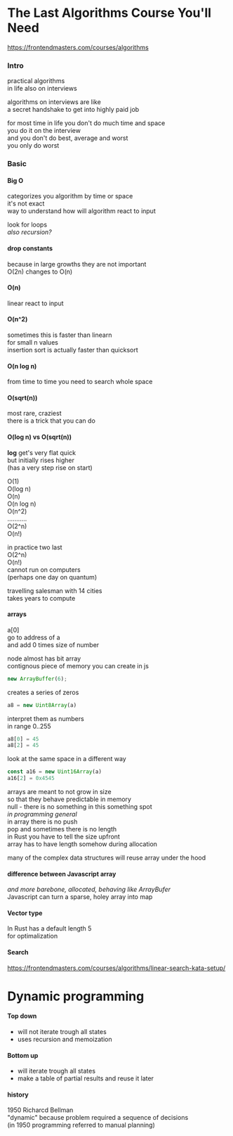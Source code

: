 The Last Algorithms Course You'll Need
======================================
https://frontendmasters.com/courses/algorithms

### Intro
practical algorithms  
in life also on interviews

algorithms on interviews are like  
a secret handshake to get into highly paid job

for most time in life you don't do much time and space  
you do it on the interview  
and you don't do best, average and worst  
you only do worst

### Basic
#### Big O
categorizes you algorithm by time or space  
it's not exact  
way to understand how will algorithm react to input

look for loops  
*also recursion?*

#### drop constants
because in large growths they are not important  
O(2n) changes to O(n)

#### O(n)
linear react to input

#### O(n^2)
sometimes this is faster than linearn  
for small n values  
insertion sort is actually faster than quicksort

#### O(n log n)
from time to time you need to search whole space

#### O(sqrt(n))
most rare, craziest  
there is a trick that you can do

#### O(log n) vs O(sqrt(n))
**log** get's very flat quick  
but initially rises higher  
(has a very step rise on start)

O(1)  
O(log n)  
O(n)  
O(n log n)  
O(n^2)  
...........  
O(2^n)  
O(n!)

in practice two last  
O(2^n)  
O(n!)  
cannot run on computers  
(perhaps one day on quantum)

travelling salesman with 14 cities  
takes years to compute

#### arrays
a[0]  
go to address of a  
and add 0 times size of number

node almost has bit array  
contignous piece of memory you can create in js
```javascript
new ArrayBuffer(6);
```
creates a series of zeros
```javascript
a8 = new Uint8Array(a)
```
interpret them as numbers  
in range 0..255
```javascript
a8[0] = 45
a8[2] = 45
```
look at the same space in a different way
```javascript
const a16 = new Uint16Array(a)
a16[2] = 0x4545
```

arrays are meant to not grow in size  
so that they behave predictable in memory  
null - there is no something in this something spot  
*in programming general*  
  in array there is no push  
  pop and sometimes there is no length  
  in Rust you have to tell the size upfront  
  array has to have length somehow during allocation

many of the complex data structures will reuse array under the hood

#### difference between Javascript array
_and more barebone, allocated, behaving like ArrayBufer_  
Javascript can turn a sparse, holey array into map

#### Vector type
In Rust has a default length 5  
for optimalization

#### Search
https://frontendmasters.com/courses/algorithms/linear-search-kata-setup/



Dynamic programming
===================
#### Top down
- will not iterate trough all states
- uses recursion and memoization

#### Bottom up
- will iterate trough all states
- make a table of partial results and reuse it later

#### history
1950 Richarcd Bellman  
"dynamic" because problem required a sequence of decisions  
(in 1950 programming referred to manual planning)

